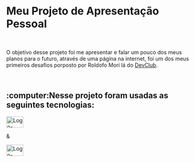 <h1>Meu Projeto de Apresentação Pessoal</h1>
<br>
<P> O objetivo desse projeto foi me apresentar e falar um pouco dos meus planos para o futuro, através de uma página na internet, foi um dos meus primeiros desafios porposto por Roldofo Mori lá do <a href="https://rodolfomori.com.br/devclub">DevClub</a>. </p>
<br>
<h2>:computer:Nesse projeto foram usadas as seguintes tecnologias:</h2>
<img src="https://img.shields.io/badge/HTML-239120?style=for-the-badge&logo=html5&logoColor=white" alt="Logo-HTML" width=45px height=30px/>
<p>&</p>
<img src="https://img.shields.io/badge/CSS-239120?&style=for-the-badge&logo=css3&logoColor=white" alt="Logo-CSS" width=45px height=30px />
